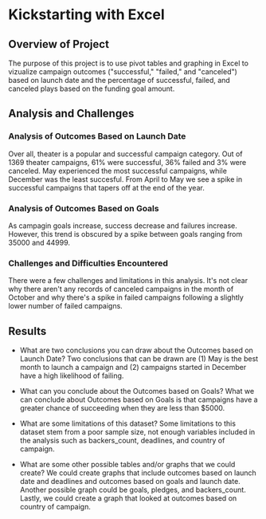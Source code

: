 # Kickstarting with Excel

## Overview of Project
The purpose of this project is to use pivot tables and graphing in Excel to vizualize campaign outcomes ("successful," "failed," and "canceled") based on launch date and the percentage of successful, failed, and canceled plays based on the funding goal amount.


## Analysis and Challenges
### Analysis of Outcomes Based on Launch Date
Over all, theater is a popular and successful campaign category. Out of 1369 theater campaigns, 61% were successful, 36% failed and 3% were canceled. May experienced the most successful campaigns, while December was the least succesful. From April to May we see a spike in successful campaigns that tapers off at the end of the year. 

### Analysis of Outcomes Based on Goals
As campagin goals increase, success decrease and failures increase. However, this trend is obscured by a spike between goals ranging from 35000 and 44999.  

### Challenges and Difficulties Encountered
There were a few challenges and limitations in this analysis. It's not clear why there aren't any records of canceled campaigns in the month of October and why there's a spike in failed campaigns following a slightly lower number of failed campaigns. 


## Results

- What are two conclusions you can draw about the Outcomes based on Launch Date?
Two conclusions that can be drawn are (1) May is the best month to launch a campaign and (2) campaigns started in December have a high likelihood of failing. 

- What can you conclude about the Outcomes based on Goals?
What we can conclude about Outcomes based on Goals is that campaigns have a greater chance of succeeding when they are less than $5000.

- What are some limitations of this dataset?
Some limitations to this dataset stem from a poor sample size, not enough variables included in the analysis such as backers_count, deadlines, and country of campaign. 

- What are some other possible tables and/or graphs that we could create?
We could create graphs that include outcomes based on launch date and deadlines and outcomes based on goals and launch date. Another possible graph could be goals, pledges, and backers_count. Lastly, we could create a graph that looked at outcomes based on country of campaign.
